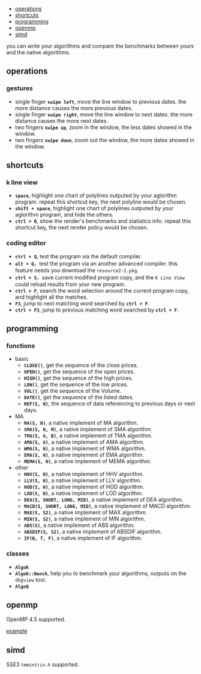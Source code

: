 * [operations](#operations)
* [shortcuts](#shortcuts)
* [programming](#programming)
* [openmp](#openmp)
* [simd](#simd)

you can write your algorithms and compare the benchmarks between yours and the native algorithms.

## operations
### gestures 
* single finger **`swipe left`**, move the line window to previous dates. the more distance causes the more previous dates.
* single finger **`swipe right`**, move the line window to next dates. the more distance causes the more next dates.
* two fingers **`swipe up`**, zoom in the window, the less dates showed in the window.
* two fingers **`swipe down`**, zoom out the window, the more dates showed in the window.

## shortcuts
### k line view
* **`space`**, highlight one chart of polylines outputed by your aglorithm program. repeat this shortcut key, the next polyline would be chosen.
* **`shift + space`**, highlight one chart of polylines outputed by your aglorithm program, and hide the others.
* **`ctrl + B`**, show the render's benchmarks and statistics info. repeat this shortcut key, the next render policy would be chosen.

### coding editor
* **`ctrl + Q`**, test the program via the default compiler.
* **`alt + Q`**，test the program via an another advanced compiler. this feature needs you download the `resource2-2.pkg`.
* **`ctrl + S`**，save current modified program copy, and the `K Line View` could reload results from your new program.
* **`ctrl + F`**, search the word selection around the current program copy, and highlight all the matches.
* **`F3`**, jump to next matching word searched by **`ctrl + F`**.
* **`ctrl + F3`**, jump to previous matching word searched by **`ctrl + F`**.

## programming
### functions
* basic
  * **`CLOSE()`**, get the sequence of the close prices.
  * **`OPEN()`**, get the sequence of the open prices.
  * **`HIGH()`**, get the sequence of the high prices.
  * **`LOW()`**, get the sequence of the low prices.
  * **`VOL()`**, get the sequence of the Volume.
  * **`DATE()`**, get the sequence of the listed dates.
  * **`REF(S, N)`**, the sequence of data referencing to previous days or next days.
* MA
  * **`MA(S, N)`**, a native implement of MA algorithm.
  * **`SMA(S, N, M)`**, a native implement of SMA algorithm.
  * **`TMA(S, A, B)`**, a native implement of TMA algorithm.
  * **`AMA(S, A)`**, a native implement of AMA algorithm.
  * **`WMA(S, N)`**, a native implement of WMA algorithm.
  * **`EMA(S, N)`**, a native implement of EMA algorithm.
  * **`MEMA(S, N)`**, a native implement of MEMA algorithm.
* other
  * **`HHV(S, N)`**, a native implement of HHV algorithm.
  * **`LLV(S, N)`**, a native implement of LLV algorithm.
  * **`HOD(S, N)`**, a native implement of HOD algorithm.
  * **`LOD(S, N)`**, a native implement of LOD algorithm.
  * **`DEA(S, SHORT, LONG, MID)`**, a native implement of DEA algorithm.
  * **`MACD(S, SHORT, LONG, MID)`**, a native implement of MACD algorithm.
  * **`MAX(S, S2)`**, a native implement of MAX algorithm.
  * **`MIN(S, S2)`**, a native implement of MIN algorithm.
  * **`ABS(S)`**, a native implement of ABS algorithm.
  * **`ABSDIF(S, S2)`**, a native implement of ABSDIF algorithm.
  * **`IF(B, T, F)`**, a native implement of IF algorithm.

### classes
* **`AlgoK`**
* **`AlgoK::Bench`**, help you to benchmark your algorithms, outputs on the `dbgview` tool.
* **`AlgoQ`**

## openmp
OpenMP 4.5 supported.

[example](https://github.com/bbqz007/KTL/blob/master/patch/src/omp-task/AlgoK.cpp)

## simd
SSE3 `tmmintrin.h` supported.
